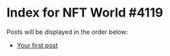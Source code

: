 # Index for NFT World #4119
Posts will be displayed in the order below:

- [Your first post](./001-first.md)

